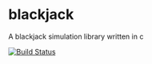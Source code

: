 # blackjack
A blackjack simulation library written in c

[![Build Status](https://travis-ci.org/mikebean4551/blackjack.svg?branch=master)](https://travis-ci.org/mikebean4551/blackjack)
